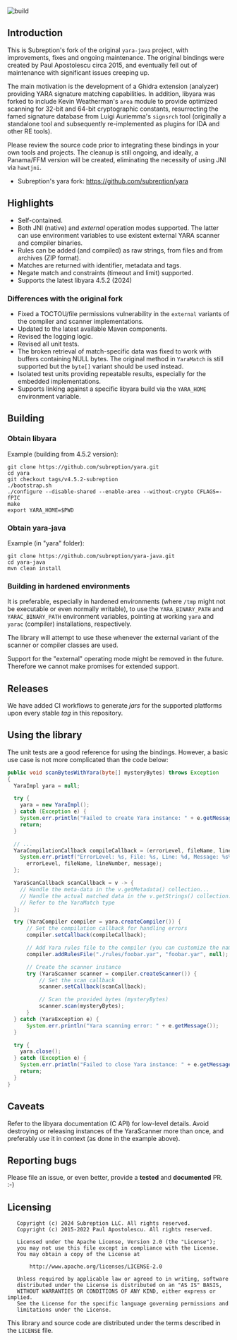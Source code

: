 
![build](https://github.com/subreption/yara-java/actions/workflows/ci.yml/badge.svg)

## Introduction

This is Subreption's fork of the original `yara-java` project, with improvements, fixes and ongoing maintenance.
The original bindings were created by Paul Apostolescu circa 2015, and eventually fell out of maintenance with
significant issues creeping up.

The main motivation is the development of a Ghidra extension (analyzer) providing YARA signature matching capabilities.
In addition, libyara was forked to include Kevin Weatherman's `area` module to provide optimized scanning for 32-bit
and 64-bit cryptographic constants, resurrecting the famed signature database from Luigi Auriemma's `signsrch` tool
(originally a standalone tool and subsequently re-implemented as plugins for IDA and other RE tools).

Please review the source code prior to integrating these bindings in your own tools and projects. The cleanup is still
ongoing, and ideally, a Panama/FFM version will be created, eliminating the necessity of using JNI via `hawtjni`.

 - Subreption's yara fork: https://github.com/subreption/yara

## Highlights

- Self-contained.
- Both JNI (native) and *external* operation modes supported. The latter can use environment variables to use existent external YARA scanner and compiler binaries.
- Rules can be added (and compiled) as raw strings, from files and from archives (ZIP format).
- Matches are returned with identifier, metadata and tags.
- Negate match and constraints (timeout and limit) supported.
- Supports the latest libyara 4.5.2 (2024)

### Differences with the original fork

 - Fixed a TOCTOU/file permissions vulnerability in the `external` variants of the compiler and scanner implementations.
 - Updated to the latest available Maven components.
 - Revised the logging logic.
 - Revised all unit tests.
 - The broken retrieval of match-specific data was fixed to work with buffers containing NULL bytes. The original method in `YaraMatch` is still supported but the `byte[]` variant should be used instead.
 - Isolated test units providing repeatable results, especially for the embedded implementations.
 - Supports linking against a specific libyara build via the `YARA_HOME` environment variable.

## Building

### Obtain libyara

Example (building from 4.5.2 version):

```
git clone https://github.com/subreption/yara.git
cd yara
git checkout tags/v4.5.2-subreption
./bootstrap.sh
./configure --disable-shared --enable-area --without-crypto CFLAGS=-fPIC
make
export YARA_HOME=$PWD
```

### Obtain yara-java

Example (in "yara" folder):

```
git clone https://github.com/subreption/yara-java.git
cd yara-java
mvn clean install
```

### Building in hardened environments

It is preferable, especially in hardened environments (where `/tmp` might not be executable or even
normally writable), to use the `YARA_BINARY_PATH` and `YARAC_BINARY_PATH` environment variables,
pointing at working `yara` and `yarac` (compiler) installations, respectively.

The library will attempt to use these whenever the external variant of the scanner or compiler classes are used.

Support for the "external" operating mode might be removed in the future. Therefore we cannot make promises for
extended support.

## Releases

We have added CI workflows to generate *jars* for the supported platforms upon every stable *tag* in this
repository.

## Using the library

The unit tests are a good reference for using the bindings. However, a basic use case is not more
complicated than the code below:


``` java
public void scanBytesWithYara(byte[] mysteryBytes) throws Exception
{
  YaraImpl yara = null;

  try {
    yara = new YaraImpl();
  } catch (Exception e) {
    System.err.println("Failed to create Yara instance: " + e.getMessage());
    return;
  }

  // ...
  YaraCompilationCallback compileCallback = (errorLevel, fileName, lineNumber, message) -> {
    System.err.printf("ErrorLevel: %s, File: %s, Line: %d, Message: %s%n",
      errorLevel, fileName, lineNumber, message);
  };

  YaraScanCallback scanCallback = v -> {
    // Handle the meta-data in the v.getMetadata() collection...
    // Handle the actual matched data in the v.getStrings() collection...
    // Refer to the YaraMatch type
  };

  try (YaraCompiler compiler = yara.createCompiler()) {
      // Set the compilation callback for handling errors
      compiler.setCallback(compileCallback);

      // Add Yara rules file to the compiler (you can customize the namespace if needed)
      compiler.addRulesFile("./rules/foobar.yar", "foobar.yar", null);

      // Create the scanner instance
      try (YaraScanner scanner = compiler.createScanner()) {
          // Set the scan callback
          scanner.setCallback(scanCallback);

          // Scan the provided bytes (mysteryBytes)
          scanner.scan(mysteryBytes);
      }
  } catch (YaraException e) {
      System.err.println("Yara scanning error: " + e.getMessage());
  }

  try {
    yara.close();
  } catch (Exception e) {
    System.err.println("Failed to close Yara instance: " + e.getMessage());
    return;
  }
}
```

## Caveats

Refer to the libyara documentation (C API) for low-level details. Avoid destroying or releasing instances of the YaraScanner
more than once, and preferably use it in context (as done in the example above).

## Reporting bugs

Please file an issue, or even better, provide a **tested** and **documented** PR. :-)

## Licensing

```
   Copyright (c) 2024 Subreption LLC. All rights reserved.
   Copyright (c) 2015-2022 Paul Apostolescu. All rights reserved.

   Licensed under the Apache License, Version 2.0 (the "License");
   you may not use this file except in compliance with the License.
   You may obtain a copy of the License at

       http://www.apache.org/licenses/LICENSE-2.0

   Unless required by applicable law or agreed to in writing, software
   distributed under the License is distributed on an "AS IS" BASIS,
   WITHOUT WARRANTIES OR CONDITIONS OF ANY KIND, either express or implied.
   See the License for the specific language governing permissions and
   limitations under the License.
```

This library and source code are distributed under the terms described in the `LICENSE` file.
